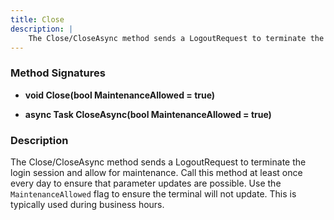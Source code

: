 ```yaml
---
title: Close
description: |
    The Close/CloseAsync method sends a LogoutRequest to terminate the login session and allow for maintenance.
---
```

### Method Signatures

*   **void Close(bool MaintenanceAllowed = true)**

*   **async Task CloseAsync(bool MaintenanceAllowed = true)**

### Description

The Close/CloseAsync method sends a LogoutRequest to terminate the login session and allow for maintenance. Call this method at least once every day to ensure that parameter updates are possible.
Use the `MaintenanceAllowed` flag to ensure the terminal will not update. This is typically used during business hours.
